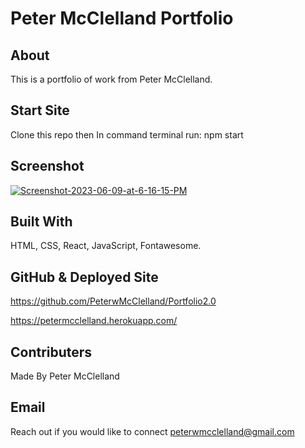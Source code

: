 # Peter McClelland Portfolio

## About
This is a portfolio of work from Peter McClelland.

## Start Site
Clone this repo then In command terminal run: npm start


## Screenshot
<a href="https://ibb.co/P1gB4y4"><img src="https://i.ibb.co/vLk2mWm/Screenshot-2023-06-09-at-6-16-15-PM.png" alt="Screenshot-2023-06-09-at-6-16-15-PM" border="0"></a>

## Built With
HTML, CSS, React, JavaScript, Fontawesome.

## GitHub & Deployed Site
https://github.com/PeterwMcClelland/Portfolio2.0

https://petermcclelland.herokuapp.com/

## Contributers
Made By Peter McClelland

## Email
Reach out if you would like to connect peterwmcclelland@gmail.com
